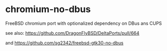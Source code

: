 chromium-no-dbus
================

FreeBSD chromium port with optionalized dependency on DBus ans CUPS

see also: https://github.com/DragonFlyBSD/DeltaPorts/pull/664

and https://github.com/sg2342/freebsd-gtk30-no-dbus
